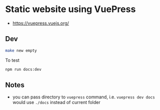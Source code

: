 # Static website using VuePress

- https://vuepress.vuejs.org/

## Dev

````bash
make new empty
````

To test

````bash
npm run docs:dev
````

## Notes

- you can pass directory to `vuepress` command, i.e. `vuepress dev docs` would use `./docs` instead of current folder